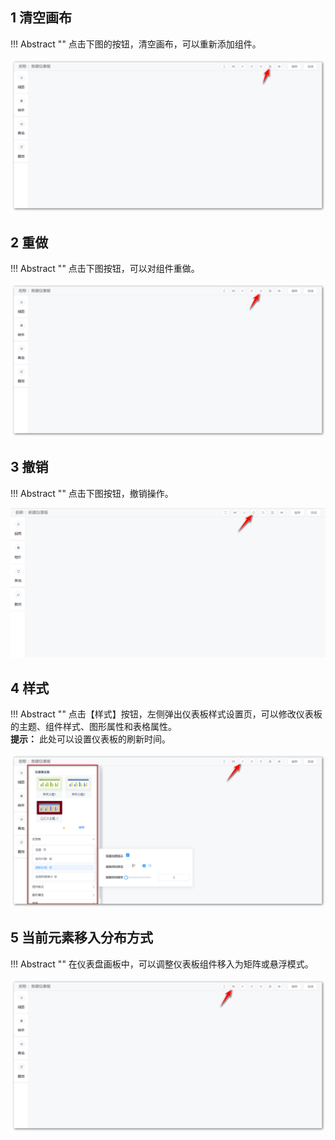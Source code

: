 ## 1 清空画布

!!! Abstract ""
	点击下图的按钮，清空画布，可以重新添加组件。

![清空画布](../img/dashboard_generation/清空画布.png)

## 2 重做

!!! Abstract ""
	点击下图按钮，可以对组件重做。

![重做](../img/dashboard_generation/重做.png)

## 3 撤销

!!! Abstract ""
	点击下图按钮，撤销操作。

![撤销](../img/dashboard_generation/撤销.png)

## 4 样式

!!! Abstract ""
	点击【样式】按钮，左侧弹出仪表板样式设置页，可以修改仪表板的主题、组件样式、图形属性和表格属性。  
	**提示：** 此处可以设置仪表板的刷新时间。

![样式](../img/dashboard_generation/样式.png)

## 5 当前元素移入分布方式

!!! Abstract ""
	在仪表盘画板中，可以调整仪表板组件移入为矩阵或悬浮模式。

![当前元素移入分布方式](../img/dashboard_generation/当前元素移入分布方式.png)
